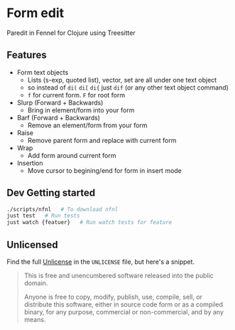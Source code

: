 # Form edit

Paredit in Fennel for Clojure using Treesitter

## Features

- Form text objects
  - Lists (s-exp, quoted list), vector, set are all under one text object
  - so instead of `di(` `di[` `di{` just `dif` (or any other text object command)
  - `f` for current form. `F` for root form
- Slurp (Forward + Backwards)
  - Bring in element/form into your form
- Barf (Forward + Backwards)
  - Remove an element/form from your form
- Raise
  - Remove parent form and replace with current form
- Wrap
  - Add form around current form
- Insertion
  - Move cursor to begining/end for form in insert mode

## Dev Getting started

```bash
./scripts/nfnl   # To download nfnl
just test   # Run tests
just watch {featuer}   # Run watch tests for feature
```

## Unlicensed

Find the full [Unlicense][unlicense] in the `UNLICENSE` file, but here's a
snippet.

> This is free and unencumbered software released into the public domain.
>
> Anyone is free to copy, modify, publish, use, compile, sell, or distribute
> this software, either in source code form or as a compiled binary, for any
> purpose, commercial or non-commercial, and by any means.

[neovim]: https://neovim.io/
[fennel]: https://fennel-lang.org/
[nfnl]: https://github.com/Olical/nfnl
[unlicense]: http://unlicense.org/
[plenary]: https://github.com/nvim-lua/plenary.nvim
